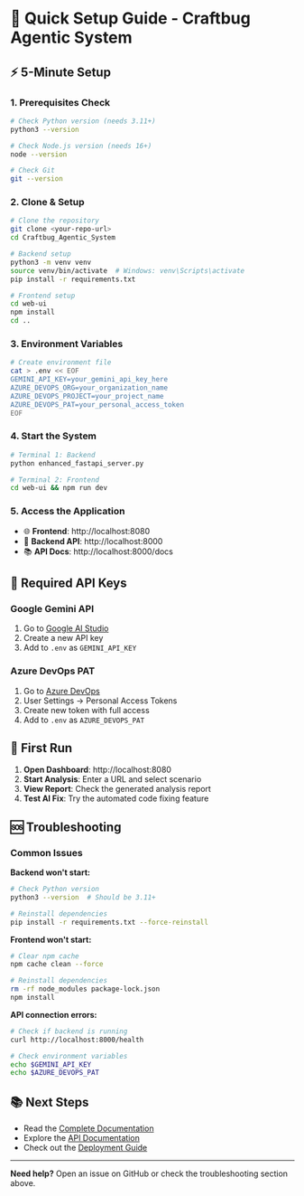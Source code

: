 # 🚀 Quick Setup Guide - Craftbug Agentic System

## ⚡ 5-Minute Setup

### 1. **Prerequisites Check**
```bash
# Check Python version (needs 3.11+)
python3 --version

# Check Node.js version (needs 16+)
node --version

# Check Git
git --version
```

### 2. **Clone & Setup**
```bash
# Clone the repository
git clone <your-repo-url>
cd Craftbug_Agentic_System

# Backend setup
python3 -m venv venv
source venv/bin/activate  # Windows: venv\Scripts\activate
pip install -r requirements.txt

# Frontend setup
cd web-ui
npm install
cd ..
```

### 3. **Environment Variables**
```bash
# Create environment file
cat > .env << EOF
GEMINI_API_KEY=your_gemini_api_key_here
AZURE_DEVOPS_ORG=your_organization_name
AZURE_DEVOPS_PROJECT=your_project_name
AZURE_DEVOPS_PAT=your_personal_access_token
EOF
```

### 4. **Start the System**
```bash
# Terminal 1: Backend
python enhanced_fastapi_server.py

# Terminal 2: Frontend
cd web-ui && npm run dev
```

### 5. **Access the Application**
- 🌐 **Frontend**: http://localhost:8080
- 🔧 **Backend API**: http://localhost:8000
- 📚 **API Docs**: http://localhost:8000/docs

## 🔑 Required API Keys

### Google Gemini API
1. Go to [Google AI Studio](https://aistudio.google.com/)
2. Create a new API key
3. Add to `.env` as `GEMINI_API_KEY`

### Azure DevOps PAT
1. Go to [Azure DevOps](https://dev.azure.com/)
2. User Settings → Personal Access Tokens
3. Create new token with full access
4. Add to `.env` as `AZURE_DEVOPS_PAT`

## 🎯 First Run

1. **Open Dashboard**: http://localhost:8080
2. **Start Analysis**: Enter a URL and select scenario
3. **View Report**: Check the generated analysis report
4. **Test AI Fix**: Try the automated code fixing feature

## 🆘 Troubleshooting

### Common Issues

**Backend won't start:**
```bash
# Check Python version
python3 --version  # Should be 3.11+

# Reinstall dependencies
pip install -r requirements.txt --force-reinstall
```

**Frontend won't start:**
```bash
# Clear npm cache
npm cache clean --force

# Reinstall dependencies
rm -rf node_modules package-lock.json
npm install
```

**API connection errors:**
```bash
# Check if backend is running
curl http://localhost:8000/health

# Check environment variables
echo $GEMINI_API_KEY
echo $AZURE_DEVOPS_PAT
```

## 📚 Next Steps

- Read the [Complete Documentation](./CRAFTBUG_SYSTEM_DOCUMENTATION.md)
- Explore the [API Documentation](http://localhost:8000/docs)
- Check out the [Deployment Guide](./docs/DEPLOYMENT.md)

---

**Need help?** Open an issue on GitHub or check the troubleshooting section above.
